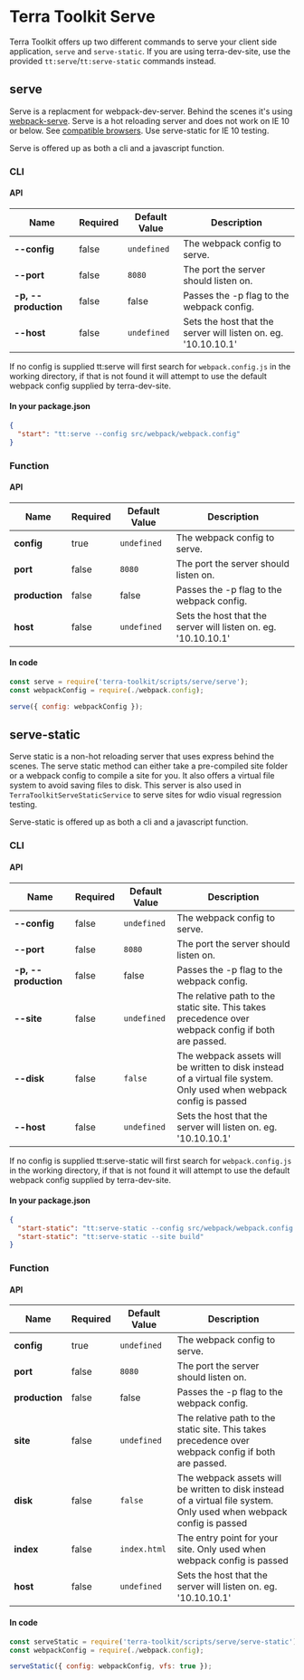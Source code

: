# Terra Toolkit Serve

Terra Toolkit offers up two different commands to serve your client side application, `serve` and `serve-static`.
If you are using terra-dev-site, use the provided `tt:serve`/`tt:serve-static` commands instead.

## serve
Serve is a replacment for webpack-dev-server. Behind the scenes it's using [webpack-serve](https://github.com/webpack-contrib/webpack-serve).
Serve is a hot reloading server and does not work on IE 10 or below. See [compatible browsers](https://caniuse.com/#feat=websockets). Use serve-static for IE 10 testing.

Serve is offered up as both a cli and a javascript function.

### CLI
#### API
| Name  | Required | Default Value | Description |
| ------------- | ------------- | ------------- | ------------- |
| **--config**  | false | `undefined` | The webpack config to serve. |
| **--port**  | false | `8080` | The port the server should listen on. |
| **-p, --production** | false | false | Passes the -p flag to the webpack config. |
| **--host** | false |`undefined` | Sets the host that the server will listen on. eg. '10.10.10.1' |

If no config is supplied tt:serve will first search for `webpack.config.js` in the working directory, if that is not found it will attempt to use the default webpack config supplied by terra-dev-site.

#### In your package.json
```JSON
{
  "start": "tt:serve --config src/webpack/webpack.config"
}
```
### Function
#### API
| Name  | Required | Default Value | Description |
| ------------- | ------------- | ------------- | ------------- |
| **config**  | true | `undefined` | The webpack config to serve. |
| **port**  | false | `8080` | The port the server should listen on. |
| **production** | false | false | Passes the -p flag to the webpack config. |
| **host** | false |`undefined` | Sets the host that the server will listen on. eg. '10.10.10.1' |

#### In code
```javascript
const serve = require('terra-toolkit/scripts/serve/serve');
const webpackConfig = require(./webpack.config);

serve({ config: webpackConfig });
```

## serve-static
Serve static is a non-hot reloading server that uses express behind the scenes. The serve static method can either take a pre-compiled site folder or a webpack config to compile a site for you. It also offers a virtual file system to avoid saving files to disk. This server is also used in `TerraToolkitServeStaticService` to serve sites for wdio visual regression testing.

Serve-static is offered up as both a cli and a javascript function.

### CLI
#### API
| Name  | Required | Default Value | Description |
| ------------- | ------------- | ------------- | ------------- |
| **--config**  | false | `undefined` | The webpack config to serve. |
| **--port**  | false | `8080` | The port the server should listen on. |
| **-p, --production** | false | false | Passes the -p flag to the webpack config. |
| **--site** | false | `undefined` | The relative path to the static site. This takes precedence over webpack config if both are passed.|
| **--disk** | false | `false` | The webpack assets will be written to disk instead of a virtual file system. Only used when webpack config is passed |
| **--host** | false |`undefined` | Sets the host that the server will listen on. eg. '10.10.10.1' |

If no config is supplied tt:serve-static will first search for `webpack.config.js` in the working directory, if that is not found it will attempt to use the default webpack config supplied by terra-dev-site.

#### In your package.json
```JSON
{
  "start-static": "tt:serve-static --config src/webpack/webpack.config --vfs",
  "start-static": "tt:serve-static --site build"
}
```
### Function
#### API
| Name  | Required | Default Value | Description |
| ------------- | ------------- | ------------- | ------------- |
| **config**  | true | `undefined` | The webpack config to serve. |
| **port**  | false | `8080` | The port the server should listen on. |
| **production** | false | false | Passes the -p flag to the webpack config. |
| **site** | false | `undefined` | The relative path to the static site. This takes precedence over webpack config if both are passed.|
| **disk** | false | `false` | The webpack assets will be written to disk instead of a virtual file system. Only used when webpack config is passed |
| **index** | false | `index.html` | The entry point for your site. Only used when webpack config is passed|
| **host** | false |`undefined` | Sets the host that the server will listen on. eg. '10.10.10.1' |

#### In code
```javascript
const serveStatic = require('terra-toolkit/scripts/serve/serve-static');
const webpackConfig = require(./webpack.config);

serveStatic({ config: webpackConfig, vfs: true });
```
